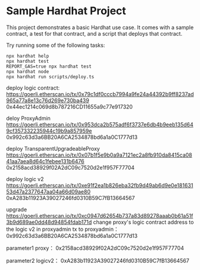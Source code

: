 # Sample Hardhat Project

This project demonstrates a basic Hardhat use case. It comes with a sample contract, a test for that contract, and a script that deploys that contract.

Try running some of the following tasks:

```shell
npx hardhat help
npx hardhat test
REPORT_GAS=true npx hardhat test
npx hardhat node
npx hardhat run scripts/deploy.ts
```

deploy logic contract:
https://goerli.etherscan.io/tx/0x79c1df0cccb7994a9fe24a44392b9ff8237ad965a77a8e13c76d269e730ba439
0x44ec1214c069d8b787216CD11655a9c77e917320

deloy ProxyAdmin
https://goerli.etherscan.io/tx/0x953dca2b575adf6f3737e6db4b9eeb135d649cf357332235944c19b9a857959e
0x992c63d3a6BB20A6CA2534878bd6a1a0C1777d13

deploy TransparentUpgradeableProxy
https://goerli.etherscan.io/tx/0x07b1f5e9b0a9a7121ec2a8fb910da8415ca0841aa7aea8d64c1febee131b6476
0x2158acd38929f02A2dC09c7520d2e1f957F77704

deploy logic v2
https://goerli.etherscan.io/tx/0xe91f2ea1b826eba32fb9d49ab6d9e0e18163153d47a2377647aa04a66d09ae80
0xA283b11923A39027246fd0310B59C7fB13664567

upgrade
https://goerli.etherscan.io/tx/0xc0947d62654b737a83d89278aaab0b61a51f3b9d689ae0dd48d94854fdab171d
change proxy's logic contract address  to the logic v2 in proxyadmin
tx to proxyadmin：
0x992c63d3a6BB20A6CA2534878bd6a1a0C1777d13

parameter1 proxy：
0x2158acd38929f02A2dC09c7520d2e1f957F77704

parameter2 logicv2：
0xA283b11923A39027246fd0310B59C7fB13664567